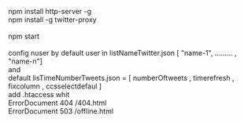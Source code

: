 npm install http-server -g</br>
npm install -g twitter-proxy</br>
</br>
npm start</br>
</br>
config nuser by default user in listNameTwitter.json [ "name-1", ......... , "name-n"]</br>
and</br>
default lisTimeNumberTweets.json = [ numberOftweets , timerefresh , fixcolumn , ccsselectdefaul ] </br>
add .htaccess whit</br>
ErrorDocument 404 /404.html</br>
ErrorDocument 503 /offline.html</br>

